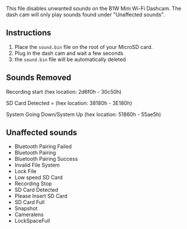 This file disables unwanted sounds on the B1W Mini Wi-Fi Dashcam. The dash cam will only play sounds found under "Unaffected sounds".

## Instructions

1. Place the `sound.bin` file on the root of your MicroSD card.
2. Plug in the dash cam and wait a few seconds
3. the `sound.bin` file will be automatically deleted

## Sounds Removed

Recording start (hex location: 2d6f0h - 30c50h)

SD Card Detected = (hex location: 38180h - 3E180h)

System Going Down/System Up (hex location: 51860h - 55ae5h)

## Unaffected sounds

- Bluetooth Pairing Failed
- Bluetooth Pairing
- Bluetooth Pairing Success
- Invalid File System
- Lock File
- Low speed SD Card
- Recording Stop
- SD Card Detected
- Please Insert SD Card
- SD Card Full
- Snapshot
- Cameralens
- LockSpaceFull
